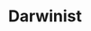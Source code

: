 ---
layout: cover
title: Darwinist
hero_image: /assets/hospital-ward.jpg
hero_tagline: "Empowering Healthcare with Seamless Technology"
hero_subtext: "We <span style='color: #6cc494'>develop</span>, <span style='color: #6cc494'>distribute</span>, and <span style='color: #6cc494'>support</span> tailored medical software solutions for healthcare"
cards_title: "Our Technologies"
cards_widget:
  - title: DICOM Solutions
    description: Best-in-class applications for radiology and medical imaging.
    image: /assets/images/dicom-logo.png
  - title: HL7 FHIR Integration
    description: Seamless interoperability with modern healthcare standards.
    image: /assets/images/fhir-logo.png
  - title: Secure Cloud Deployment
    description: Scalable, compliant, and secure cloud solutions for healthcare.
    image: /assets/images/azure-logo.png
  - title: medDream Radiology Viewer
    description: Zero Footprint, HTML5 medical imaging viewer.
    image: /assets/images/meddream-logo.png
  - title: Python
    description: The worlds most popular programming language.
    image: /assets/images/python-logo.png
  - title: Flask
    description: A web and api framework for Python.
    image: /assets/images/flask-logo.png
  - title: Bootstrap
    description: A simple yet powerful web display framework.
    image: /assets/images/bootstrap-logo.png
about_text: true
about_title: "Next-generation clinical information system purpose-built for the realities of modern care delivery."

about_items:
  - title: "Clinical Information System"
    image: "assets/images/letterboxes/clinical-information-system.png"
    strapline: "FHIR-native clinical data and workflow backbone"
    cost: "£1 per patient per year"
    price: "£1"
    features:
      - "Rapid pathway development"
      - "Built on FHIR UK Core from day one"
      - "End-to-end patient record management"
      - "Seamless interoperability"
      - "Zero integration fees or consulting overhead"

  - title: "Radiology Module"
    image: "assets/images/letterboxes/radiology.png"
    strapline: "A single open-standard system for radiology"
    cost: "+£2 per patient per year"
    price: "£2"
    features:
      - "Built on DicomWeb open standard"
      - "Enables advanced teleradiology workflows"
      - "Integrates AI as teleradiology services"
      - "High-performance image viewer"
      - "AI Medical device authoring tools"
    


  - title: "Summary AI Module"
    image: "assets/images/letterboxes/ai_summary.png"
    strapline: "Longitudinal patient record summaries"
    cost: "+£3 per patient per year"
    price: "£3"
    features:
      - "Clinician-validated summaries"
      - "Discharge notes, letters & care plans"
      - "Doctor in the loop AI workflows"
      - "Fully auditable AI pathways"
      - "AI Medical device authoring tools"



about_items_old:
  - icon: "fas fa-cogs"
    title: "Technical Integration"
    text: "Darwinist offers a streamlined solution for implementing game changing healthcare software tools into clinical settings. We simplify the deployment and management of multiple concurrent applications, using our engineering expertise to provide seamless integration into existing IT systems."
  - icon: "fas fa-handshake"
    title: "Strategic Partnership"
    text: "We recognise the position of hospital IT and procurement teams as key stakeholders in the implementation and adoption of new technologies. By bringing together a fragmented market and standardising deployment workflows, we reduce in house technical burdens and drive compelling business cases for hospital management."
  - icon: "fas fa-cloud"
    title: "Flexible Solutions"
    text: "Darwinist provides flexible, scalable, and compliant integration solutions. Whether on-premises or in the cloud, we provide the technical expertise needed to bring cutting-edge solutions to healthcare systems of all sizes."
gallery:
  - /assets/bolton-mri-scanner.jpg
  - /assets/radiographer-buckinghamshire.jpg
cta_text: Ready to transform your healthcare IT?
cta_button: Contact Us
cta_link: mailto:info@darwinist.io
---
